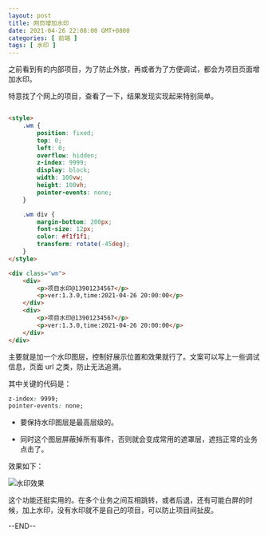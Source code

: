 ```yaml
---
layout: post
title: 网页增加水印
date: 2021-04-26 22:08:00 GMT+0800
categories: [ 前端 ]
tags: [ 水印 ]
---
```


之前看到有的内部项目，为了防止外放，再或者为了方便调试，都会为项目页面增加水印。

<!-- more -->

特意找了个网上的项目，查看了一下，结果发现实现起来特别简单。

```html

<style>
    .wm {
        position: fixed;
        top: 0;
        left: 0;
        overflow: hidden;
        z-index: 9999;
        display: block;
        width: 100vw;
        height: 100vh;
        pointer-events: none;
    }

    .wm div {
        margin-bottom: 200px;
        font-size: 12px;
        color: #f1f1f1;
        transform: rotate(-45deg);
    }
</style>

<div class="wm">
    <div>
        <p>项目水印@13901234567</p>
        <p>ver:1.3.0,time:2021-04-26 20:00:00</p>
    </div>
    <div>
        <p>项目水印@13901234567</p>
        <p>ver:1.3.0,time:2021-04-26 20:00:00</p>
    </div>
</div>
```

主要就是加一个水印图层，控制好展示位置和效果就行了。文案可以写上一些调试信息，页面 url 之类，防止无法追溯。

其中关键的代码是：

```css
z-index: 9999;
pointer-events: none;
```

* 要保持水印图层是最高层级的。

* 同时这个图层屏蔽掉所有事件，否则就会变成常用的遮罩层，遮挡正常的业务点击了。

效果如下：

![水印效果](https://cdn1.yukapril.com/2021-04-26-watermark.png)

这个功能还挺实用的。在多个业务之间互相跳转，或者后退，还有可能白屏的时候，加上水印，没有水印就不是自己的项目，可以防止项目间扯皮。

--END--
